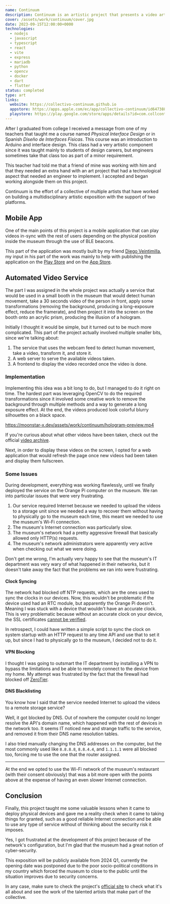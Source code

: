 ```yaml
---
name: Continuum
description: Continuum is an artistic project that presents a video art exhibition platform as a work of art in itself.
cover: /assets/work/continuum/cover.jpg
date: 2023-09-15T12:00:00+0000
technologies:
  - nodejs
  - javascript
  - typescript
  - react
  - vite
  - express
  - mariadb
  - python
  - opencv
  - docker
  - dart
  - flutter
status: completed
type: art
links:
  website: https://collectivo-continuum.github.io
  appstore: https://apps.apple.com/ec/app/collectivo-continuum/id6473882988
  playstore: https://play.google.com/store/apps/details?id=com.collcontinuum.continuum
---
```


After I graduated from college I received a message from one of my teachers that taught me a course named
_Physical Interface Design_ or in Spanish _Diseño de Interfaces Físicas_. This course was an introduction
to Arduino and interface design. This class had a very artistic component since it was taught mainly to
students of design careers, but engineers sometimes take that class too as part of a minor requirement.

This teacher had told me that a friend of mine was working with him and that they needed an extra hand with
an art project that had a technological aspect that needed an engineer to implement. I accepted and began
working alongside them on this project.

Continuum is the effort of a collective of multiple artists that have worked on building a multidisciplinary
artistic exposition with the support of two platforms.

## Mobile App

One of the main points of this project is a mobile application that can play videos in-sync with the rest
of users depending on the physical position inside the museum through the use of BLE beacons.

This part of the application was mostly built by my friend [Diego Veintimilla](https://diegoveintimilla.com),
my input in his part of the work was mainly to help with publishing the application on the
[Play Store](https://play.google.com/store/apps/details?id=com.collcontinuum.continuum&pli=1) and on
the [App Store](https://apps.apple.com/ec/app/collectivo-continuum/id6473882988).

## Automated Video Service

The part I was assigned in the whole project was actually a service that would be used in a small booth in
the museum that would detect human movement, take a 30 seconds video of the person in front, apply some
transformations (removing the background, producing a long-exposure effect, reduce the framerate), and then
project it into the screen on the booth onto an acrylic prism, producing the illusion of a hologram.

Initially I thought it would be simple, but it turned out to be much more complicated. This part of the project
actually involved multiple smaller bits, since we're talking about:

1. The service that uses the webcam feed to detect human movement, take a video, transform it, and store it.
2. A web server to serve the available videos taken.
3. A frontend to display the video recorded once the video is done.

### Implementation

Implementing this idea was a bit long to do, but I managed to do it right on time. The hardest part was
leveraging OpenCV to do the required transformations since it involved some creative work to remove the background
through multiple methods and a way to generate a long exposure effect. At the end, the videos produced look
colorful blurry silhouettes on a black space.

https://moonstar-x.dev/assets/work/continuum/hologram-preview.mp4

If you're curious about what other videos have been taken, check out the official
[video archive](https://collcontinuum.com/archivos-de-videoarte/).

Next, in order to display these videos on the screen, I opted for a web application that would refresh
the page once new videos had been taken and display them fullscreen.

### Some Issues

During development, everything was working flawlessly, until we finally deployed the service on the Orange Pi
computer on the museum. We ran into particular issues that were very frustrating.

1. Our service required Internet because we needed to upload the videos to a storage unit since we needed a way
to recover them without having to physically go to the museum each time, this meant we needed to use the
museum's Wi-Fi connection.
2. The museum's Internet connection was particularly slow.
3. The museum's network had a pretty aggressive firewall that basically allowed only HTTP(s) requests.
4. The museum's network administrators were apparently very active when checking out what we were doing.

Don't get me wrong, I'm actually very happy to see that the museum's IT department was very wary of what happened
in their networks, but it doesn't take away the fact that the problems we ran into were frustrating.

#### Clock Syncing

The network had blocked off NTP requests, which are the ones used to sync the clocks in our devices. Now, this
wouldn't be problematic if the device used had an RTC module, but apparently the Orange Pi doesn't. Meaning
I was stuck with a device that wouldn't have an accurate clock. This is very problematic because without an
accurate clock on your device, the SSL certificates [cannot be verified](https://security.stackexchange.com/questions/72866/what-role-does-clock-synchronization-play-in-ssl-communcation).

In retrospect, I could have written a simple script to sync the clock on system startup with an HTTP request
to any time API and use that to set it up, but since I had to physically go to the museum, I decided not to do it.

#### VPN Blocking

I thought I was going to outsmart the IT department by installing a VPN to bypass the limitations and
be able to remotely connect to the device from my home. My attempt was frustrated by the fact that
the firewall had blocked off [ZeroTier](https://www.zerotier.com/).

#### DNS Blacklisting

You know how I said that the service needed Internet to upload the videos to a remote storage service?

Well, it got blocked by DNS. Out of nowhere the computer could no longer resolve the API's domain name,
which happened with the rest of devices in the network too. It seems IT noticed new and strange traffic
to the service, and removed it from their DNS name resolution tables.

I also tried manually changing the DNS addresses on the computer, but the most commonly used like
`8.8.8.8`, `8.8.4.4`, and `1.1.1.1` were all blocked too, forcing me to use the one that the router assigned.

---

At the end we opted to use the Wi-Fi network of the museum's restaurant (with their consent obviously) that
was a bit more open with the points above at the expense of having an even slower Internet connection.

## Conclusion

Finally, this project taught me some valuable lessons when it came to deploy physical devices and gave me a
reality check when it came to taking things for granted, such as a good reliable Internet connection and
be able to use any type of service without of thinking about the security risk it imposes.

Yes, I got frustrated at the development of this project because of the network's configuration, but I'm
glad that the museum had a great notion of cyber-security.

This exposition will be publicly available from 2024 Q1, currently the opening date was postponed due
to the poor socio-political conditions in my country which forced the museum to close to the public
until the situation improves due to security concerns.

In any case, make sure to check the project's [official site](https://collcontinuum.com/) to check
what it's all about and see the work of the talented artists that make part of the collective.
